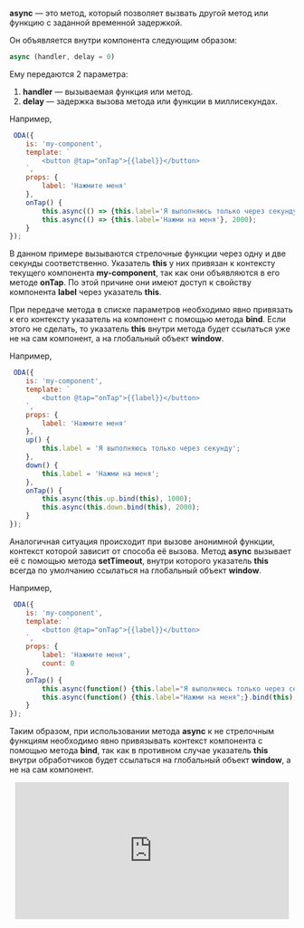 **async** — это метод, который позволяет вызвать другой метод или функцию с заданной временной задержкой.

Он объявляется внутри компонента следующим образом:

```javascript
async (handler, delay = 0)
```

Ему передаются 2 параметра:

1. **handler** — вызываемая функция или метод.
1. **delay** — задержка вызова метода или функции в миллисекундах.

Например,

```javascript _run_edit_[my-component.js]
 ODA({
    is: 'my-component',
    template: `
        <button @tap="onTap">{{label}}</button>
    `,
    props: {
        label: 'Нажмите меня'
    },
    onTap() {
        this.async(() => {this.label='Я выполняюсь только через секунду'}, 1000);
        this.async(() => {this.label='Нажми на меня'}, 2000);
    }
});
```

В данном примере вызываются стрелочные функции через одну и две секунды соответственно. Указатель **this** у них привязан к контексту текущего компонента **my-component**, так как они объявляются в его методе **onTap**. По этой причине они имеют доступ к свойству компонента **label** через указатель **this**.

При передаче метода в списке параметров необходимо явно привязать к его контексту указатель на компонент с помощью метода **bind**. Если этого не сделать, то указатель **this** внутри метода будет ссылаться уже не на сам компонент, а на глобальный объект **window**.

Например,

```javascript _run_edit_[my-component.js]
 ODA({
    is: 'my-component',
    template: `
        <button @tap="onTap">{{label}}</button>
    `,
    props: {
        label: 'Нажмите меня'
    },
    up() {
        this.label = 'Я выполняюсь только через секунду';
    },
    down() {
        this.label = 'Нажми на меня';
    },
    onTap() {
        this.async(this.up.bind(this), 1000);
        this.async(this.down.bind(this), 2000);
    }
});
```

Аналогичная ситуация происходит при вызове анонимной функции, контекст которой зависит от способа её вызова. Метод **async** вызывает её с помощью метода **setTimeout**, внутри которого указатель **this** всегда по умолчанию ссылаться на глобальный объект **window**.

Например,

```javascript _run_edit_[my-component.js]
 ODA({
    is: 'my-component',
    template: `
        <button @tap="onTap">{{label}}</button>
    `,
    props: {
        label: 'Нажмите меня',
        count: 0
    },
    onTap() {
        this.async(function() {this.label="Я выполняюсь только через секунду";}.bind(this), 1000);
        this.async(function() {this.label="Нажми на меня";}.bind(this), 2000);
    }
});
```

Таким образом, при использовании метода **async** к не стрелочным функциям необходимо явно привязывать контекст компонента с помощью метода **bind**, так как в противном случае указатель **this** внутри обработчиков будет ссылаться на глобальный объект **window**, а не на сам компонент.

<div style="position:relative;padding-bottom:48%; margin:10px">
    <iframe src="https://www.youtube.com/embed/aPL3cwOJOCs?start=0" frameborder="0" allow="accelerometer; autoplay; encrypted-media; gyroscope; picture-in-picture" allowfullscreen
    	style="position:absolute;width:100%;height:100%;"></iframe>
</div>
